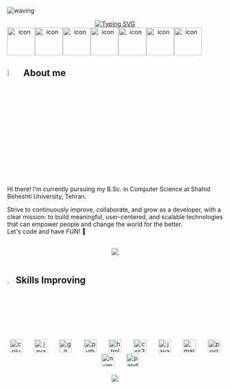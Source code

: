 ![waving](https://capsule-render.vercel.app/api?type=blur&height=300&color=gradient&text=Welcom%20to%20My%20%20GitHub&textBg=false&descAlign=82&descAlignY=84&fontAlignY=50&fontAlign=50&animation=twinkling)
<div align="center">
 <a href="https://git.io/typing-svg"><img src="https://readme-typing-svg.demolab.com?font=Fira+Code&pause=10&color=E8D7F7&random=true&width=435&lines=+you+must+keep+moving.%E2%80%9D+;%E2%80%9CLife+is+like+riding+a+bicycle.+;To+keep+your+balance%2C+" alt="Typing SVG" /></a>
</div>
<div align= "center" style="display: flex; align-items: flex-start;"><img src="https://techstack-generator.vercel.app/cpp-icon.svg" alt="icon" width="65" height="65" /><img src="https://techstack-generator.vercel.app/java-icon.svg" alt="icon" width="65" height="65" /><img src="https://techstack-generator.vercel.app/python-icon.svg" alt="icon" width="65" height="65" /><img src="https://techstack-generator.vercel.app/js-icon.svg" alt="icon" width="65" height="65" /><img src="https://techstack-generator.vercel.app/react-icon.svg" alt="icon" width="65" height="65" /><img src="https://techstack-generator.vercel.app/github-icon.svg" alt="icon" width="65" height="65" /><img src="https://techstack-generator.vercel.app/prettier-icon.svg" alt="icon" width="65" height="65" /></div>


<!--
## <img src="https://media.tenor.com/2uyENRmiUt0AAAAC/coding.gif" width="6%" /> About me
## <img src="https://media.tenor.com/whhYqgxBa3YAAAAC/anime-coding.gif" width="6%" /> About me
-->
## <img src = "https://i.pinimg.com/originals/3f/7e/4e/3f7e4eff7c96e9fe4b8b4b1ff3f7bdb5.gif" width = 6.5%> About me

Hi there!
I'm currently pursuing my B.Sc. in Computer Science at Shahid Beheshti University, Tehran. 

Strive to continuously improve, collaborate, and grow as a developer, with a clear mission: to build meaningful, user-centered, and scalable technologies that can empower people and change the world for the better.  
Let's code and have FUN! 🚀




<br>
<div align="center">
    <img src="https://user-images.githubusercontent.com/73097560/115834477-dbab4500-a447-11eb-908a-139a6edaec5c.gif" />
  
</div>
<br>

## <img src="https://media2.giphy.com/media/QssGEmpkyEOhBCb7e1/giphy.gif?cid=ecf05e47a0n3gi1bfqntqmob8g9aid1oyj2wr3ds3mg700bl&rid=giphy.gif" width ="3%"> Skills Improving

<div align="center">
  <img src="https://cdn.simpleicons.org/c++/00599C" height="30" alt="cplusplus logo"  />
  <img width="20" />
  <img src="https://cdn.jsdelivr.net/gh/devicons/devicon/icons/java/java-original.svg" height="30" alt="java logo"  />
  <img width="20" />
  <img src="https://cdn.simpleicons.org/git/F05032" height="30" alt="git logo"  />
  <img width="20" />
  <img src="https://cdn.jsdelivr.net/gh/devicons/devicon/icons/python/python-original.svg" height="30" alt="python logo"  />
  <img width="20" />
  <!-- <img src="https://cdn.simpleicons.org/django/092E20" height="30" alt="django logo"  />
  <img width="20" /> -->
  <img src="https://cdn.simpleicons.org/html5/E34F26" height="30" alt="html5 logo"  />
  <img width="20" />
  <img src="https://cdn.simpleicons.org/css3/1572B6" height="30" alt="css3 logo"  />
  <img width="20" />
  <img src="https://cdn.simpleicons.org/javascript/F7DF1E" height="30" alt="javascript logo" />
  <img width="20" />
  <!-- <img src="https://skillicons.dev/icons?i=ps" height="30" alt="adobephotoshop logo"  />
  <img width="20" /> 
  <img src="https://skillicons.dev/icons?i=ai" height="30" alt="adobeillustrator logo"  />
  <img width="20" />
  <img src="https://cdn.simpleicons.org/blender/F5792A" height="30" alt="blender logo"  />
  <img width="20" />
  <img src="https://cdn.jsdelivr.net/gh/devicons/devicon/icons/matlab/matlab-original.svg" height="30" alt="matlab logo"  />
  <img width="20" /> -->
  <img src="https://cdn.simpleicons.org/markdown/000000" height="30" alt="markdown logo"  />
  <img width="20" />
 
  <!-- <img src="https://cdn.simpleicons.org/lua/2C2D72" height="30" alt="lua logo"  />
  <img width="20" />
  <img src="https://cdn.simpleicons.org/mysql/4479A1" height="30" alt="mysql logo"  />
  <img width="20" />
  <img src="https://cdn.simpleicons.org/mongodb/47A248" height="30" alt="mongodb logo"/>
  <img width="20" /> -->
  <img src="https://cdn.simpleicons.org/postgresql/4169E1" height="30" alt="postgresql logo"  />
  <img width="20" />
  <img src="https://cdn.simpleicons.org/numpy/013243" height="30" alt="numpy logo"  />
  <img width="20" />
  <img src="https://cdn.jsdelivr.net/gh/devicons/devicon/icons/pandas/pandas-original.svg" height="30" alt="pandas logo"  />
</div>


<br>
<div align="center">
    <img src="https://user-images.githubusercontent.com/73097560/115834477-dbab4500-a447-11eb-908a-139a6edaec5c.gif" />
  
</div>
<br>

<!--
## 🐍 A Snake Eating My Contributions Graph

<p align="center">
	<picture>
		  <source media="(prefers-color-scheme: dark)" srcset="https://raw.githubusercontent.com/Yekta-Ramzannasab/Yekta-Ramzannasab/output/github-contribution-grid-snake-dark.svg">
		  <source media="(prefers-color-scheme: light)" srcset="https://raw.githubusercontent.com/Yekta-Ramzannasab/Yekta-Ramzannasab/output/github-contribution-grid-snake.svg">
		  <img alt="github contribution grid snake animation" src="https://raw.githubusercontent.com/Yekta-Ramzannasab/Yekta-Ramzannasab/output/github-contribution-grid-snake.svg">
	</picture>
</p>

<br>
<div align="center">
    <img src="https://user-images.githubusercontent.com/73097560/115834477-dbab4500-a447-11eb-908a-139a6edaec5c.gif" />
  
</div>
<br>
-->


